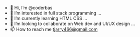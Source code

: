 - 👋 Hi, I’m @coderbas
- 👀 I’m interested in full stack programming ...
- 🌱 I’m currently learning HTML CSS  ...
- 💞️ I’m looking to collaborate on Web dev and UI/UX design ...
- 📫 How to reach me tjarry466@gmail.com

<!---
coderbas/coderbas is a ✨ special ✨ repository because its `README.md` (this file) appears on your GitHub profile.
You can click the Preview link to take a look at your changes.
--->
